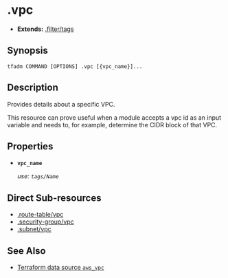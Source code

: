 # .vpc

- **Extends:** [.filter/tags](.filter/tags.md)

## Synopsis

```
tfadm COMMAND [OPTIONS] .vpc [{vpc_name}]...
```

## Description

Provides details about a specific VPC.

This resource can prove useful when a module accepts a vpc id as an input variable and needs to, for example, determine the CIDR block of that VPC.

## Properties

- **`vpc_name`**

  *use: `tags/Name`*

## Direct Sub-resources

- [.route-table/vpc](../../networking/.tfadm/resources/.route-table/vpc.md)
- [.security-group/vpc](../../networking/.tfadm/resources/.security-group/vpc.md)
- [.subnet/vpc](../../networking/.tfadm/resources/.subnet/vpc.md)

## See Also

- [Terraform data source `aws_vpc`](https://registry.terraform.io/providers/hashicorp/aws/latest/docs/data-sources/vpc)

